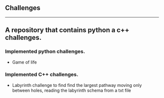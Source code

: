 ## Challenges
---
A repository that contains python a c++ challenges.
---

### Implemented python challenges.

* Game of life

### Implemented C++ challenges.

* Labyrinth challenge to find find the largest pathway moving only between holes, reading the labyrinth schema 
from a txt file
